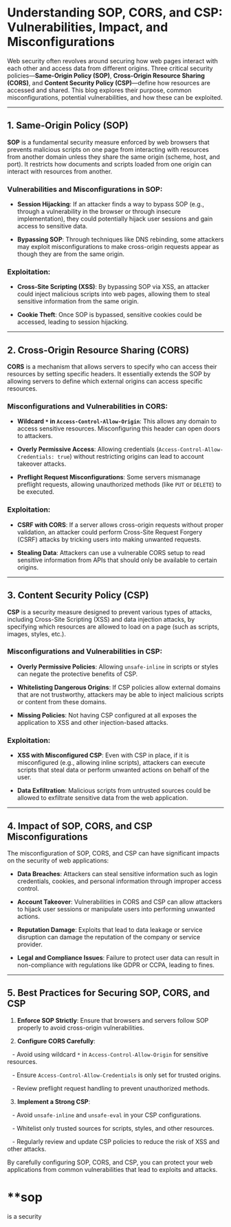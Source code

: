   

# Understanding SOP, CORS, and CSP: Vulnerabilities, Impact, and Misconfigurations

  

Web security often revolves around securing how web pages interact with each other and access data from different origins. Three critical security policies—**Same-Origin Policy (SOP)**, **Cross-Origin Resource Sharing (CORS)**, and **Content Security Policy (CSP)**—define how resources are accessed and shared. This blog explores their purpose, common misconfigurations, potential vulnerabilities, and how these can be exploited.

  

---

  

## 1. Same-Origin Policy (SOP)

  

**SOP** is a fundamental security measure enforced by web browsers that prevents malicious scripts on one page from interacting with resources from another domain unless they share the same origin (scheme, host, and port). It restricts how documents and scripts loaded from one origin can interact with resources from another.

  

### Vulnerabilities and Misconfigurations in SOP:

- **Session Hijacking**: If an attacker finds a way to bypass SOP (e.g., through a vulnerability in the browser or through insecure implementation), they could potentially hijack user sessions and gain access to sensitive data.

- **Bypassing SOP**: Through techniques like DNS rebinding, some attackers may exploit misconfigurations to make cross-origin requests appear as though they are from the same origin.

  

### Exploitation:

- **Cross-Site Scripting (XSS)**: By bypassing SOP via XSS, an attacker could inject malicious scripts into web pages, allowing them to steal sensitive information from the same origin.

- **Cookie Theft**: Once SOP is bypassed, sensitive cookies could be accessed, leading to session hijacking.

  

---

  

## 2. Cross-Origin Resource Sharing (CORS)

  

**CORS** is a mechanism that allows servers to specify who can access their resources by setting specific headers. It essentially extends the SOP by allowing servers to define which external origins can access specific resources.

  

### Misconfigurations and Vulnerabilities in CORS:

- **Wildcard `*` in `Access-Control-Allow-Origin`**: This allows any domain to access sensitive resources. Misconfiguring this header can open doors to attackers.

- **Overly Permissive Access**: Allowing credentials (`Access-Control-Allow-Credentials: true`) without restricting origins can lead to account takeover attacks.

- **Preflight Request Misconfigurations**: Some servers mismanage preflight requests, allowing unauthorized methods (like `PUT` or `DELETE`) to be executed.

  

### Exploitation:

- **CSRF with CORS**: If a server allows cross-origin requests without proper validation, an attacker could perform Cross-Site Request Forgery (CSRF) attacks by tricking users into making unwanted requests.

- **Stealing Data**: Attackers can use a vulnerable CORS setup to read sensitive information from APIs that should only be available to certain origins.

  

---

  

## 3. Content Security Policy (CSP)

  

**CSP** is a security measure designed to prevent various types of attacks, including Cross-Site Scripting (XSS) and data injection attacks, by specifying which resources are allowed to load on a page (such as scripts, images, styles, etc.).

  

### Misconfigurations and Vulnerabilities in CSP:

- **Overly Permissive Policies**: Allowing `unsafe-inline` in scripts or styles can negate the protective benefits of CSP.

- **Whitelisting Dangerous Origins**: If CSP policies allow external domains that are not trustworthy, attackers may be able to inject malicious scripts or content from these domains.

- **Missing Policies**: Not having CSP configured at all exposes the application to XSS and other injection-based attacks.

  

### Exploitation:

- **XSS with Misconfigured CSP**: Even with CSP in place, if it is misconfigured (e.g., allowing inline scripts), attackers can execute scripts that steal data or perform unwanted actions on behalf of the user.

- **Data Exfiltration**: Malicious scripts from untrusted sources could be allowed to exfiltrate sensitive data from the web application.

  

---

  

## 4. Impact of SOP, CORS, and CSP Misconfigurations

  

The misconfiguration of SOP, CORS, and CSP can have significant impacts on the security of web applications:

  

- **Data Breaches**: Attackers can steal sensitive information such as login credentials, cookies, and personal information through improper access control.

- **Account Takeover**: Vulnerabilities in CORS and CSP can allow attackers to hijack user sessions or manipulate users into performing unwanted actions.

- **Reputation Damage**: Exploits that lead to data leakage or service disruption can damage the reputation of the company or service provider.

- **Legal and Compliance Issues**: Failure to protect user data can result in non-compliance with regulations like GDPR or CCPA, leading to fines.

  

---

  

## 5. Best Practices for Securing SOP, CORS, and CSP

  

1. **Enforce SOP Strictly**: Ensure that browsers and servers follow SOP properly to avoid cross-origin vulnerabilities.

2. **Configure CORS Carefully**:

   - Avoid using wildcard `*` in `Access-Control-Allow-Origin` for sensitive resources.

   - Ensure `Access-Control-Allow-Credentials` is only set for trusted origins.

   - Review preflight request handling to prevent unauthorized methods.

3. **Implement a Strong CSP**:

   - Avoid `unsafe-inline` and `unsafe-eval` in your CSP configurations.

   - Whitelist only trusted sources for scripts, styles, and other resources.

   - Regularly review and update CSP policies to reduce the risk of XSS and other attacks.

  

By carefully configuring SOP, CORS, and CSP, you can protect your web applications from common vulnerabilities that lead to exploits and attacks.

  

# **sop  
is a security  
